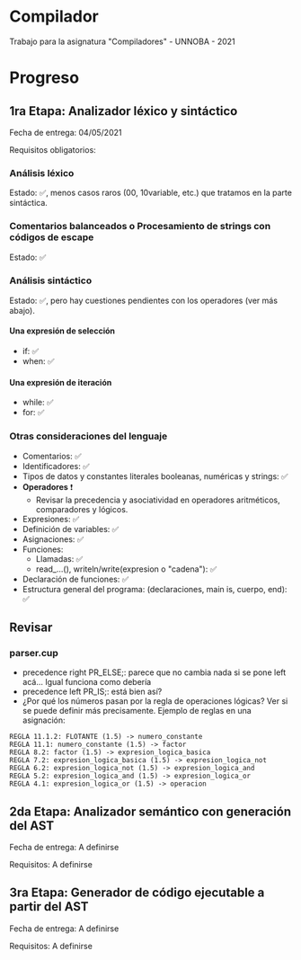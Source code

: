 # Compilador
Trabajo para la asignatura "Compiladores" - UNNOBA - 2021

# Progreso

## 1ra Etapa: Analizador léxico y sintáctico

Fecha de entrega: 04/05/2021

Requisitos obligatorios:

### Análisis léxico
Estado: :white_check_mark:, menos casos raros (00, 10variable, etc.) que tratamos en la parte sintáctica.

### Comentarios balanceados o Procesamiento de strings con códigos de escape
Estado: :white_check_mark:	

### Análisis sintáctico
Estado: :white_check_mark:, pero hay cuestiones pendientes con los operadores (ver más abajo).

#### Una expresión de selección
* if: :white_check_mark:	
* when: :white_check_mark:	

#### Una expresión de iteración
* while: :white_check_mark:	
* for: :white_check_mark:	

### Otras consideraciones del lenguaje
* Comentarios: :white_check_mark:	
* Identificadores: :white_check_mark:	
* Tipos de datos y constantes literales booleanas, numéricas y strings: :white_check_mark:	
* **Operadores** :exclamation:
  * Revisar la precedencia y asociatividad en operadores aritméticos, comparadores y lógicos.
* Expresiones: :white_check_mark:	
* Definición de variables: :white_check_mark:	
* Asignaciones: :white_check_mark:	
* Funciones:
  * Llamadas: :white_check_mark:	
  * read_...(), writeln/write(expresion o "cadena"): :white_check_mark:	
* Declaración de funciones: :white_check_mark:	
* Estructura general del programa: (declaraciones, main is, cuerpo, end): :white_check_mark:	

## Revisar
### parser.cup
* precedence right PR_ELSE;: parece que no cambia nada si se pone left acá... Igual funciona como debería
* precedence left PR_IS;: está bien así?
* ¿Por qué los números pasan por la regla de operaciones lógicas? Ver si se puede definir más precisamente. Ejemplo de reglas en una asignación:
```
REGLA 11.1.2: FLOTANTE (1.5) -> numero_constante
REGLA 11.1: numero_constante (1.5) -> factor
REGLA 8.2: factor (1.5) -> expresion_logica_basica
REGLA 7.2: expresion_logica_basica (1.5) -> expresion_logica_not
REGLA 6.2: expresion_logica_not (1.5) -> expresion_logica_and
REGLA 5.2: expresion_logica_and (1.5) -> expresion_logica_or
REGLA 4.1: expresion_logica_or (1.5) -> operacion
```

## 2da Etapa: Analizador semántico con generación del AST

Fecha de entrega: A definirse

Requisitos:
A definirse

## 3ra Etapa: Generador de código ejecutable a partir del AST

Fecha de entrega: A definirse

Requisitos:
A definirse
